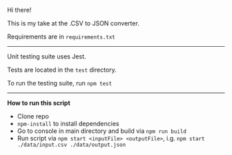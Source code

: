 Hi there!

This is my take at the .CSV to JSON converter.

Requirements are in `requirements.txt`
______________________________________________________________________________________________________
Unit testing suite uses Jest.

Tests are located in the `test` directory.

To run the testing suite, run `npm test`
______________________________________________________________________________________________________
**How to run this script**
- Clone repo
- `npm-install` to install dependencies
- Go to console in main directory and build via `npm run build`
- Run script via `npm start <inputFile> <outputFile>`, i.g. `npm start ./data/input.csv ./data/output.json`